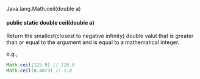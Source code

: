 Java.lang.Math.ceil(double a)

#### public static double ceil(double a)

Return the smallest(closest to negative infinity) double valut that is greater than or equal to the argument and is equal to a mathematical integer.

e.g.,

```java
Math.ceil(125.9) // 126.0
Math.ceil(0.4873) // 1.0
```

